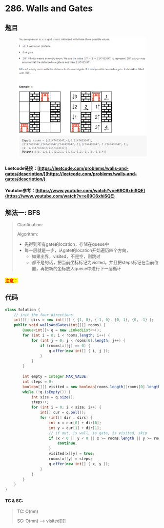 # 286. Walls and Gates

## 题目

<figure><img src="../../.gitbook/assets/image (6) (4).png" alt=""><figcaption></figcaption></figure>

#### Leetcode链接：[https://leetcode.com/problems/walls-and-gates/description/](https://leetcode.com/problems/walls-and-gates/description/)

#### Youtube参考：[https://www.youtube.com/watch?v=e69C6xhiSQE](https://www.youtube.com/watch?v=e69C6xhiSQE)

## 解法一: BFS

> Clarification:&#x20;
>
> Algorithm:&#x20;
>
> * 先得到所有gate的location，存储在queue中
> * 每一层就是一步，从gate的location开始遍历四个方向，
>   * 如果出界，visited，不是空，则跳过
>   * 都不是的话，把当前坐标标记为visited，并且把steps标记在当前位置，再把新的坐标放入queue中进行下一层循环

#### <mark style="color:red;">注意：</mark>

## 代码

```java
class Solution {
    // init the four directions
    int[][] dirs = new int[][] { {1, 0}, {-1, 0}, {0, 1}, {0, -1} };
    public void wallsAndGates(int[][] rooms) {
        Queue<int[]> q = new LinkedList<>();
        for (int i = 0; i < rooms.length; i++) {
            for (int j = 0; j < rooms[0].length; j++) {
                if (rooms[i][j] == 0) {
                    q.offer(new int[] { i, j });
                }
            }
        }
        
        int empty = Integer.MAX_VALUE;
        int steps = 0;
        boolean[][] visited = new boolean[rooms.length][rooms[0].length];
        while (!q.isEmpty()) {
            int size = q.size();
            steps++;
            for (int i = 0; i < size; i++) {
                int[] cur = q.poll();
                for (int[] dir : dirs) {
                    int x = cur[0] + dir[0];
                    int y = cur[1] + dir[1];
                    // if out, is wall, is gate, is visited, skip
                    if (x < 0 || y < 0 || x >= rooms.length || y >= rooms[0].length || rooms[x][y] != empty || visited[x][y]) {
                        continue;
                    }
                    visited[x][y] = true;
                    rooms[x][y] = steps;
                    q.offer(new int[] { x, y });
                }
            }
        }
    }
}
```

#### TC & SC:&#x20;

> TC: O(mn)
>
> SC: O(mn) --> visited\[]\[]
